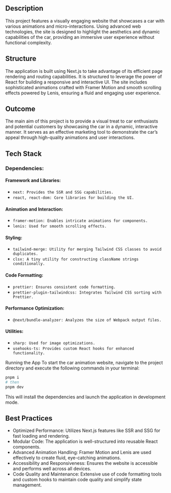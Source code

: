 ## Description
This project features a visually engaging website that showcases a car with various animations and micro-interactions. Using advanced web technologies, the site is designed to highlight the aesthetics and dynamic capabilities of the car, providing an immersive user experience without functional complexity.

## Structure
The application is built using Next.js to take advantage of its efficient page rendering and routing capabilities. It is structured to leverage the power of React for building a responsive and interactive UI. The site includes sophisticated animations crafted with Framer Motion and smooth scrolling effects powered by Lenis, ensuring a fluid and engaging user experience.

## Outcome
The main aim of this project is to provide a visual treat to car enthusiasts and potential customers by showcasing the car in a dynamic, interactive manner. It serves as an effective marketing tool to demonstrate the car’s appeal through high-quality animations and user interactions.

## Tech Stack

### Dependencies:
  #### Framework and Libraries:
   - `next: Provides the SSR and SSG capabilities.`
   - `react, react-dom: Core libraries for building the UI.`
  #### Animation and Interaction:
   - `framer-motion: Enables intricate animations for components.`
   - `lenis: Used for smooth scrolling effects.`
  #### Styling:
   - `tailwind-merge: Utility for merging Tailwind CSS classes to avoid duplicates.`
   - `clsx: A tiny utility for constructing className strings conditionally.`
  #### Code Formatting:
   - `prettier: Ensures consistent code formatting.`
   - `prettier-plugin-tailwindcss: Integrates Tailwind CSS sorting with Prettier.`
  #### Performance Optimization:
   - `@next/bundle-analyzer: Analyzes the size of Webpack output files.`
  #### Utilities:
   - `sharp: Used for image optimizations.`
   - `usehooks-ts: Provides custom React hooks for enhanced functionality.`

Running the App
To start the car animation website, navigate to the project directory and execute the following commands in your terminal:

``` bash
pnpm i
# then
pnpm dev
```
This will install the dependencies and launch the application in development mode.

## Best Practices
- Optimized Performance: Utilizes Next.js features like SSR and SSG for fast loading and rendering.
- Modular Code: The application is well-structured into reusable React components.
- Advanced Animation Handling: Framer Motion and Lenis are used effectively to create fluid, eye-catching animations.
- Accessibility and Responsiveness: Ensures the website is accessible and performs well across all devices.
- Code Quality and Maintenance: Extensive use of code formatting tools and custom hooks to maintain code quality and simplify state management.
